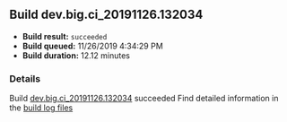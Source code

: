 ## Build dev.big.ci_20191126.132034
- **Build result:** `succeeded`
- **Build queued:** 11/26/2019 4:34:29 PM
- **Build duration:** 12.12 minutes
### Details
Build [dev.big.ci_20191126.132034](https://winappstudio.visualstudio.com/web/build.aspx?pcguid=a4ef43be-68ce-4195-a619-079b4d9834c2&builduri=vstfs%3a%2f%2f%2fBuild%2fBuild%2f32034) succeeded
Find detailed information in the [build log files]()
